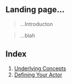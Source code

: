 

## Landing page...
> ...Introducton




> ...blah

## Index
1. [Underlying Concepts](../docs/concepts.md)
2. [Defining Your Actor](../docs/your_actor.md)







